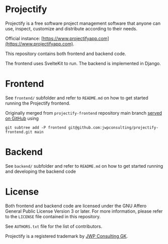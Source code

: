 # Projectify

Projectify is a free software project management software that anyone can use,
inspect, customize and distribute according to their needs.

Official instance:
[https://www.projectifyapp.com](https://www.projectifyapp.com).

This repository contains both frontend and backend code.

The frontend uses SvelteKit to run. The backend is implemented in Django.

# Frontend

See `frontend/` subfolder and refer to `README.md` on how to get started
running the Projectify frontend.

Originally merged from `projectify-frontend` repository main branch [served on
GitHub](https://github.com/jwpconsulting/projectify-frontend) using

```
git subtree add -P frontend git@github.com:jwpconsulting/projectify-frontend.git main
```

# Backend

See `backend/` subfolder and refer to `README.md` on how to get started running
and developing the backend code

# License

Both frontend and backend code are licensed under the GNU Affero General Public
License Version 3 or later. For more information, please refer to the
`LICENSE` file contained in this repository.

See `AUTHORS.txt` file for the list of contributors.

Projectify is a registered trademark by [JWP Consulting
GK](https://www.jwpconsulting.net).
